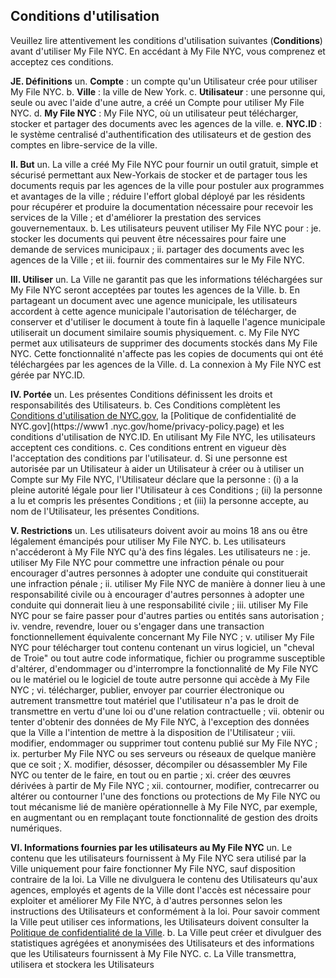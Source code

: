 ## Conditions d'utilisation

Veuillez lire attentivement les conditions d'utilisation suivantes (**Conditions**) avant d'utiliser My File NYC. En accédant à My File NYC, vous comprenez et acceptez ces conditions.

**JE. Définitions**
un. **Compte** : un compte qu'un Utilisateur crée pour utiliser My File NYC.
b. **Ville** : la ville de New York.
c. **Utilisateur** : une personne qui, seule ou avec l'aide d'une autre, a créé un Compte pour utiliser My File NYC.
d. **My File NYC** : My File NYC, où un utilisateur peut télécharger, stocker et partager des documents avec les agences de la ville.
e. **NYC.ID** : le système centralisé d'authentification des utilisateurs et de gestion des comptes en libre-service de la ville.

**II. But**
un. La ville a créé My File NYC pour fournir un outil gratuit, simple et sécurisé permettant aux New-Yorkais de stocker et de partager tous les documents requis par les agences de la ville pour postuler aux programmes et avantages de la ville ; réduire l'effort global déployé par les résidents pour récupérer et produire la documentation nécessaire pour recevoir les services de la Ville ; et d'améliorer la prestation des services gouvernementaux.
b. Les utilisateurs peuvent utiliser My File NYC pour :
je. stocker les documents qui peuvent être nécessaires pour faire une demande de services municipaux ;
ii. partager des documents avec les agences de la Ville ; et
iii. fournir des commentaires sur le My File NYC.

**III. Utiliser**
un. La Ville ne garantit pas que les informations téléchargées sur My File NYC seront acceptées par toutes les agences de la Ville.
b. En partageant un document avec une agence municipale, les utilisateurs accordent à cette agence municipale l'autorisation de télécharger, de conserver et d'utiliser le document à toute fin à laquelle l'agence municipale utiliserait un document similaire soumis physiquement.
c. My File NYC permet aux utilisateurs de supprimer des documents stockés dans My File NYC. Cette fonctionnalité n'affecte pas les copies de documents qui ont été téléchargées par les agences de la Ville.
d. La connexion à My File NYC est gérée par NYC.ID.

**IV. Portée**
un. Les présentes Conditions définissent les droits et responsabilités des Utilisateurs.
b. Ces Conditions complètent les [Conditions d'utilisation de NYC.gov](https://www1.nyc.gov/home/terms-of-use.page), la [Politique de confidentialité de NYC.gov](https://www1 .nyc.gov/home/privacy-policy.page) et les conditions d'utilisation de NYC.ID. En utilisant My File NYC, les utilisateurs acceptent ces conditions.
c. Ces conditions entrent en vigueur dès l'acceptation des conditions par l'utilisateur.
d. Si une personne est autorisée par un Utilisateur à aider un Utilisateur à créer ou à utiliser un Compte sur My File NYC, l'Utilisateur déclare que la personne : (i) a la pleine autorité légale pour lier l'Utilisateur à ces Conditions ; (ii) la personne a lu et compris les présentes Conditions ; et (iii) la personne accepte, au nom de l'Utilisateur, les présentes Conditions.

**V. Restrictions**
un. Les utilisateurs doivent avoir au moins 18 ans ou être légalement émancipés pour utiliser My File NYC.
b. Les utilisateurs n'accéderont à My File NYC qu'à des fins légales. Les utilisateurs ne :
je. utiliser My File NYC pour commettre une infraction pénale ou pour encourager d'autres personnes à adopter une conduite qui constituerait une infraction pénale ;
ii. utiliser My File NYC de manière à donner lieu à une responsabilité civile ou à encourager d'autres personnes à adopter une conduite qui donnerait lieu à une responsabilité civile ;
iii. utiliser My File NYC pour se faire passer pour d'autres parties ou entités sans autorisation ;
iv. vendre, revendre, louer ou s'engager dans une transaction fonctionnellement équivalente concernant My File NYC ;
v. utiliser My File NYC pour télécharger tout contenu contenant un virus logiciel, un "cheval de Troie" ou tout autre code informatique, fichier ou programme susceptible d'altérer, d'endommager ou d'interrompre la fonctionnalité de My File NYC ou le matériel ou le logiciel de toute autre personne qui accède à My File NYC ;
vi. télécharger, publier, envoyer par courrier électronique ou autrement transmettre tout matériel que l'utilisateur n'a pas le droit de transmettre en vertu d'une loi ou d'une relation contractuelle ;
vii. obtenir ou tenter d'obtenir des données de My File NYC, à l'exception des données que la Ville a l'intention de mettre à la disposition de l'Utilisateur ;
viii. modifier, endommager ou supprimer tout contenu publié sur My File NYC ;
ix. perturber My File NYC ou ses serveurs ou réseaux de quelque manière que ce soit ;
X. modifier, désosser, décompiler ou désassembler My File NYC ou tenter de le faire, en tout ou en partie ;
xi. créer des œuvres dérivées à partir de My File NYC ;
xii. contourner, modifier, contrecarrer ou altérer ou contourner l'une des fonctions ou protections de My File NYC ou tout mécanisme lié de manière opérationnelle à My File NYC, par exemple, en augmentant ou en remplaçant toute fonctionnalité de gestion des droits numériques.

**VI. Informations fournies par les utilisateurs au My File NYC**
un. Le contenu que les utilisateurs fournissent à My File NYC sera utilisé par la Ville uniquement pour faire fonctionner My File NYC, sauf disposition contraire de la loi. La Ville ne divulguera le contenu des Utilisateurs qu'aux agences, employés et agents de la Ville dont l'accès est nécessaire pour exploiter et améliorer My File NYC, à d'autres personnes selon les instructions des Utilisateurs et conformément à la loi. Pour savoir comment la Ville peut utiliser ces informations, les Utilisateurs doivent consulter la [Politique de confidentialité de la Ville](https://www1.nyc.gov/home/privacy-policy.page).
b. La Ville peut créer et divulguer des statistiques agrégées et anonymisées des Utilisateurs et des informations que les Utilisateurs fournissent à My File NYC.
c. La Ville transmettra, utilisera et stockera les Utilisateurs
